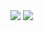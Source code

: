 <img src="https://visitor-badge.glitch.me/badge?page_id=klnuno.visitor"/>

<a href="https://www.youtube.com/watch?v=dQw4w9WgXcQ">
	<img src="https://github-readme-stats.vercel.app/api?username=klNuno&count_private=true&include_all_commits=true&show_icons=true&theme=dark">
</a>
